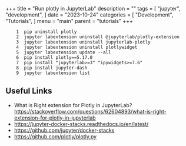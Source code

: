 +++
title = "Run plotly in JupyterLab"
description = ""
tags = [
    "jupyter",
    "development",
]
date = "2023-10-24"
categories = [
    "Development",
    "Tutorials",
]
menu = "main"
parent = "tutorials"
+++


```shell
    1  pip uninstall plotly
    2  jupyter labextension uninstall @jupyterlab/plotly-extension
    3  jupyter labextension uninstall jupyterlab-plotly 
    4  jupyter labextension uninstall plotlywidget
    5  jupyter labextension update --all
    6  pip install plotly==5.17.0
    7  pip install "jupyterlab>=3" "ipywidgets>=7.6"
    8  pip install jupyter-dash
    9  jupyter labextension list
```
## Useful Links 
- What is Right extension for Plotly in JupyterLab? 
https://stackoverflow.com/questions/62604893/what-is-right-extension-for-plotly-in-jupyterlab
- https://jupyter-docker-stacks.readthedocs.io/en/latest/
- https://github.com/jupyter/docker-stacks
- https://github.com/plotly/plotly.py
